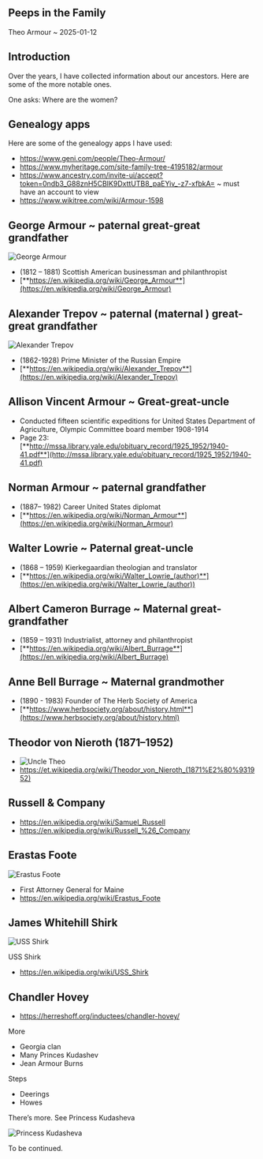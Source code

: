 ## Peeps in the Family

Theo Armour ~ 2025-01-12

## Introduction

Over the years, I have collected information about our ancestors. Here are some of the more notable ones.

One asks: Where are the women?


## Genealogy apps

Here are some of the genealogy apps I have used:

* <https://www.geni.com/people/Theo-Armour/>
* <https://www.myheritage.com/site-family-tree-4195182/armour>
* <https://www.ancestry.com/invite-ui/accept?token=0ndb3_G88znH5CBIK9DxttUTB8_paEYiv_-z7-xfbkA=> ~ must have an account to view
* <https://www.wikitree.com/wiki/Armour-1598>


## George Armour \~ paternal great-great grandfather
![George Armour]( George-armour-photo-second-presbyterian-church-of-chicago.png)
* (1812 – 1881) Scottish American businessman and philanthropist
* [**https://en.wikipedia.org/wiki/George_Armour**](https://en.wikipedia.org/wiki/George_Armour)

## Alexander Trepov \~ paternal (maternal ) great-great grandfather

![Alexander Trepov]( Alexander_Trepov.jpg )

* (1862-1928) Prime Minister of the Russian Empire
* [**https://en.wikipedia.org/wiki/Alexander_Trepov**](https://en.wikipedia.org/wiki/Alexander_Trepov)

## Allison Vincent Armour \~ Great-great-uncle

* Conducted fifteen scientific expeditions for United States Department of Agriculture, Olympic Committee board member 1908-1914
* Page 23: [**http://mssa.library.yale.edu/obituary_record/1925_1952/1940-41.pdf**](http://mssa.library.yale.edu/obituary_record/1925_1952/1940-41.pdf)

## Norman Armour \~ paternal grandfather

* (1887– 1982) Career United States diplomat
* [**https://en.wikipedia.org/wiki/Norman_Armour**](https://en.wikipedia.org/wiki/Norman_Armour)

## Walter Lowrie \~ Paternal great-uncle

* (1868 – 1959) Kierkegaardian theologian and translator
* [**https://en.wikipedia.org/wiki/Walter_Lowrie_(author)**](https://en.wikipedia.org/wiki/Walter_Lowrie_(author))

## Albert Cameron Burrage \~ Maternal great-grandfather

* (1859 – 1931) Industrialist, attorney and philanthropist
* [**https://en.wikipedia.org/wiki/Albert_Burrage**](https://en.wikipedia.org/wiki/Albert_Burrage)

## Anne Bell Burrage \~ Maternal grandmother

* (1890 - 1983) Founder of The Herb Society of America
* [**https://www.herbsociety.org/about/history.html**](https://www.herbsociety.org/about/history.html)

## Theodor von Nieroth (1871–1952)

* ![Uncle Theo]( Fyodor_M._Nirod.jpeg )
* <https://et.wikipedia.org/wiki/Theodor_von_Nieroth_(1871%E2%80%931952)>

## Russell & Company

 * <https://en.wikipedia.org/wiki/Samuel_Russell>
 * <https://en.wikipedia.org/wiki/Russell_%26_Company>

## Erastas Foote

![Erastus Foote](Erastus_Foote.jpg)

* First Attorney General for Maine
* <https://en.wikipedia.org/wiki/Erastus_Foote>


## James Whitehill Shirk

![USS Shirk](uss-shirk.jpg)

USS Shirk

* <https://en.wikipedia.org/wiki/USS_Shirk>


## Chandler Hovey

* <https://herreshoff.org/inductees/chandler-hovey/>

More

* Georgia clan
* Many Princes Kudashev
* Jean Armour Burns

Steps

* Deerings
* Howes

There’s more. See Princess Kudasheva

![Princess Kudasheva](princess-kudasheva.jpg )

To be continued.
